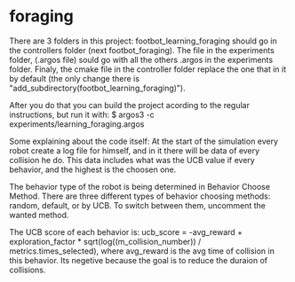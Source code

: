 # foraging
There are 3 folders in this project: footbot_learning_foraging should go in the controllers folder (next footbot_foraging). The file in the experiments folder, (.argos file) sould go with all the others .argos in the experiments folder. Finaly, the cmake file in the controller folder replace the one that in it by default (the only change there is "add_subdirectory(footbot_learning_foraging)").

After you do that you can build the project acording to the regular instructions, but run it with: 
    $ argos3 -c experiments/learning_foraging.argos

Some explaining about the code itself:
At the start of the simulation every robot create a log file for himself,
and in it there will be data of every collision he do.
This data includes what was the UCB value if every behavior, and the highest is the choosen one.

The behavior type of the robot is being determined in Behavior Choose Method.
There are three different types of behavior choosing methods: random, default, 
or by UCB. To switch between them, uncomment the wanted method.

The UCB score of each behavior is:
ucb_score = -avg_reward + exploration_factor * sqrt(log((m_collision_number)) / metrics.times_selected),
where avg_reward is the avg time of collision in this behavior. Its negetive because the goal is to reduce the duraion of collisions.

